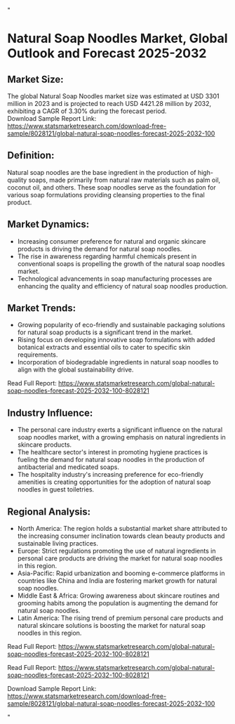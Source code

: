 "<html>
<head>
<title>Natural Soap Noodles Market, Global Outlook and Forecast 2025-2032</title>
</head>
<body>

<h1 style=""text-align:center;"">Natural Soap Noodles Market, Global Outlook and Forecast 2025-2032</h1>

<h2>Market Size:</h2>
<p>The global Natural Soap Noodles market size was estimated at USD 3301 million in 2023 and is projected to reach USD 4421.28 million by 2032, exhibiting a CAGR of 3.30% during the forecast period.<br>
Download Sample Report Link: <a href='https://www.statsmarketresearch.com/download-free-sample/8028121/global-natural-soap-noodles-forecast-2025-2032-100'>https://www.statsmarketresearch.com/download-free-sample/8028121/global-natural-soap-noodles-forecast-2025-2032-100</a></p>

<h2>Definition:</h2>
<p>Natural soap noodles are the base ingredient in the production of high-quality soaps, made primarily from natural raw materials such as palm oil, coconut oil, and others. These soap noodles serve as the foundation for various soap formulations providing cleansing properties to the final product.</p>

<h2>Market Dynamics:</h2>
<ul>
<li>Increasing consumer preference for natural and organic skincare products is driving the demand for natural soap noodles.</li>
<li>The rise in awareness regarding harmful chemicals present in conventional soaps is propelling the growth of the natural soap noodles market.</li>
<li>Technological advancements in soap manufacturing processes are enhancing the quality and efficiency of natural soap noodles production.</li>
</ul>

<h2>Market Trends:</h2>
<ul>
<li>Growing popularity of eco-friendly and sustainable packaging solutions for natural soap products is a significant trend in the market.</li>
<li>Rising focus on developing innovative soap formulations with added botanical extracts and essential oils to cater to specific skin requirements.</li>
<li>Incorporation of biodegradable ingredients in natural soap noodles to align with the global sustainability drive.</li>
</ul>
<p>Read Full Report: <a href='https://www.statsmarketresearch.com/global-natural-soap-noodles-forecast-2025-2032-100-8028121'>https://www.statsmarketresearch.com/global-natural-soap-noodles-forecast-2025-2032-100-8028121</a></p>

<h2>Industry Influence:</h2>
<ul>
<li>The personal care industry exerts a significant influence on the natural soap noodles market, with a growing emphasis on natural ingredients in skincare products.</li>
<li>The healthcare sector's interest in promoting hygiene practices is fueling the demand for natural soap noodles in the production of antibacterial and medicated soaps.</li>
<li>The hospitality industry's increasing preference for eco-friendly amenities is creating opportunities for the adoption of natural soap noodles in guest toiletries.</li>
</ul>

<h2>Regional Analysis:</h2>
<ul>
<li>North America: The region holds a substantial market share attributed to the increasing consumer inclination towards clean beauty products and sustainable living practices.</li>
<li>Europe: Strict regulations promoting the use of natural ingredients in personal care products are driving the market for natural soap noodles in this region.</li>
<li>Asia-Pacific: Rapid urbanization and booming e-commerce platforms in countries like China and India are fostering market growth for natural soap noodles.</li>
<li>Middle East & Africa: Growing awareness about skincare routines and grooming habits among the population is augmenting the demand for natural soap noodles.</li>
<li>Latin America: The rising trend of premium personal care products and natural skincare solutions is boosting the market for natural soap noodles in this region.</li>
</ul>
<p>Read Full Report: <a href='https://www.statsmarketresearch.com/global-natural-soap-noodles-forecast-2025-2032-100-8028121'>https://www.statsmarketresearch.com/global-natural-soap-noodles-forecast-2025-2032-100-8028121</a></p>

<p>Read Full Report: <a href='https://www.statsmarketresearch.com/global-natural-soap-noodles-forecast-2025-2032-100-8028121'>https://www.statsmarketresearch.com/global-natural-soap-noodles-forecast-2025-2032-100-8028121</a></p>
<p>Download Sample Report Link: <a href='https://www.statsmarketresearch.com/download-free-sample/8028121/global-natural-soap-noodles-forecast-2025-2032-100'>https://www.statsmarketresearch.com/download-free-sample/8028121/global-natural-soap-noodles-forecast-2025-2032-100</a></p>

</body>
</html>"
